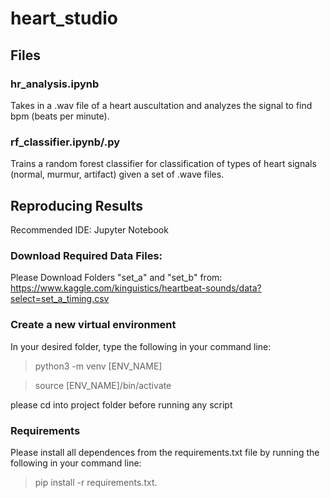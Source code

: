 # heart_studio

## Files
### hr_analysis.ipynb
Takes in a .wav file of a heart auscultation and analyzes the signal to find bpm (beats per minute).

### rf_classifier.ipynb/.py
Trains a random forest classifier for classification of types of heart signals (normal, murmur, artifact) given a set of .wave files.

## Reproducing Results
Recommended IDE: Jupyter Notebook

### Download Required Data Files:
Please Download Folders "set_a" and "set_b" from: https://www.kaggle.com/kinguistics/heartbeat-sounds/data?select=set_a_timing.csv

### Create a new virtual environment
In your desired folder, type the following in your command line:
>python3 -m venv [ENV_NAME]

>source [ENV_NAME]/bin/activate

please cd into project folder before running any script

### Requirements
Please install all dependences from the requirements.txt file by running the following in your command line:
> pip install -r requirements.txt.

